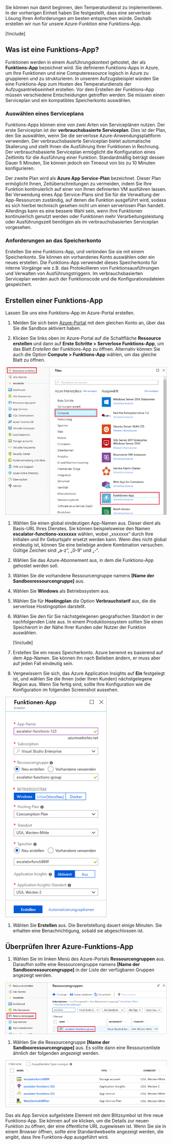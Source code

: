 Sie können nun damit beginnen, den Temperaturdienst zu implementieren. In der vorherigen Einheit haben Sie festgestellt, dass eine serverlose Lösung Ihren Anforderungen am besten entsprechen würde. Deshalb erstellen wir nun für unsere Azure-Funktion eine Funktions-App.

[!include[](../../../includes/azure-sandbox-activate.md)]

## <a name="what-is-a-function-app"></a>Was ist eine Funktions-App?

Funktionen werden in einem Ausführungskontext gehostet, der als **Funktions-App** bezeichnet wird. Sie definieren Funktions-Apps in Azure, um Ihre Funktionen und eine Computeressource logisch in Azure zu gruppieren und zu strukturieren. In unserem Aufzugsbeispiel würden Sie eine Funktions-App zum Hosten des Temperaturdiensts der Aufzugsantriebseinheit erstellen. Vor dem Erstellen der Funktions-App müssen verschiedene Entscheidungen getroffen werden: Sie müssen einen Serviceplan und ein kompatibles Speicherkonto auswählen.

### <a name="choosing-a-service-plan"></a>Auswählen eines Serviceplans

Funktions-Apps können eine von zwei Arten von Serviceplänen nutzen. Der erste Serviceplan ist der **verbrauchsbasierte Serviceplan**. Dies ist der Plan, den Sie auswählen, wenn Sie die serverlose Azure-Anwendungsplattform verwenden. Der verbrauchsbasierte Serviceplan bietet automatische Skalierung und stellt Ihnen die Ausführung Ihrer Funktionen in Rechnung. Der verbrauchsbasierte Serviceplan ermöglicht die Konfiguration eines Zeitlimits für die Ausführung einer Funktion. Standardmäßig beträgt dessen Dauer 5 Minuten, Sie können jedoch ein Timeout von bis zu 10 Minuten konfigurieren.

Der zweite Plan wird als **Azure App Service-Plan** bezeichnet. Dieser Plan ermöglicht Ihnen, Zeitüberschreitungen zu vermeiden, indem Sie Ihre Funktion kontinuierlich auf einer von Ihnen definierten VM ausführen lassen. Bei Verwendung eines App Service-Plans sind Sie für die Verwaltung der App-Ressourcen zuständig, auf denen die Funktion ausgeführt wird, sodass es sich hierbei technisch gesehen nicht um einen serverlosen Plan handelt. Allerdings kann es eine bessere Wahl sein, wenn Ihre Funktionen kontinuierlich genutzt werden oder Funktionen mehr Verarbeitungsleistung oder Ausführungszeit benötigen als im verbrauchsbasierten Serviceplan vorgesehen.

### <a name="storage-account-requirements"></a>Anforderungen an das Speicherkonto

Erstellen Sie eine Funktions-App, und verbinden Sie sie mit einem Speicherkonto. Sie können ein vorhandenes Konto auswählen oder ein neues erstellen. Die Funktions-App verwendet dieses Speicherkonto für interne Vorgänge wie z.B. das Protokollieren von Funktionsausführungen und Verwalten von Ausführungstriggern. Im verbrauchsbasierten Serviceplan werden auch der Funktionscode und die Konfigurationsdateien gespeichert.

## <a name="create-a-function-app"></a>Erstellen einer Funktions-App

Lassen Sie uns eine Funktions-App im Azure-Portal erstellen.

1. Melden Sie sich beim [Azure-Portal](https://portal.azure.com/learn.docs.microsoft.com?azure-portal=true) mit dem gleichen Konto an, über das Sie die Sandbox aktiviert haben.

1. Klicken Sie links oben im Azure-Portal auf die Schaltfläche **Ressource erstellen** und dann auf **Erste Schritte > Serverlose Funktions-App**, um das Blatt *Erstellen* der Funktions-App zu öffnen. Alternativ können Sie auch die Option **Compute > Funktions-App** wählen, um das gleiche Blatt zu öffnen.

  ![Screenshot: Blatt „Ressource erstellen“ im Azure-Portal mit hervorgehobenem Compute-Abschnitt und Funktions-App.](../media/3-create-function-app-blade.png)

1. Wählen Sie einen global eindeutigen App-Namen aus. Dieser dient als Basis-URL Ihres Dienstes. Sie können beispielsweise den Namen **escalator-functions-xxxxxxx** wählen, wobei „xxxxxxx“ durch Ihre Initialen und Ihr Geburtsjahr ersetzt werden kann. Wenn dies nicht global eindeutig ist, können Sie eine beliebige andere Kombination versuchen. Gültige Zeichen sind „a-z“, „0-9“ und „-“.

1. Wählen Sie das Azure-Abonnement aus, in dem die Funktions-App gehostet werden soll.

1. Wählen Sie die vorhandene Ressourcengruppe namens **<rgn>[Name der Sandboxressourcengruppe]</rgn>** aus.

1. Wählen Sie **Windows** als Betriebssystem aus.

1. Wählen Sie für **Hostingplan** die Option **Verbrauchstarif** aus, die die serverlose Hostingoption darstellt.

1. Wählen Sie den für Sie nächstgelegenen geografischen Standort in der nachfolgenden Liste aus. In einem Produktionssystem sollten Sie einen Speicherort in der Nähe Ihrer Kunden oder Nutzer der Funktion auswählen.

    [!include[](../../../includes/azure-sandbox-regions-first-mention-note-friendly.md)]

1. Erstellen Sie ein neues Speicherkonto. Azure benennt es basierend auf dem App-Namen. Sie können ihn nach Belieben ändern, er muss aber auf jeden Fall eindeutig sein.

1. Vergewissern Sie sich, das Azure Application Insights auf **Ein** festgelegt ist, und wählen Sie die Ihnen (oder Ihren Kunden) nächstgelegene Region aus.
  Wenn Sie fertig sind, sollte Ihre Konfiguration wie die Konfiguration im folgenden Screenshot aussehen.

  ![Screenshot: Der Konfigurationsbildschirm des Blatts „Funktions-App erstellen“ im Azure-Portal mit allen gemäß den obigen Anweisungen konfigurierten Feldern.](../media/3-create-function-app-settings.png)

1. Wählen Sie **Erstellen** aus. Die Bereitstellung dauert einige Minuten. Sie erhalten eine Benachrichtigung, sobald sie abgeschlossen ist.

## <a name="verify-your-azure-function-app"></a>Überprüfen Ihrer Azure-Funktions-App

1. Wählen Sie im linken Menü des Azure-Portals **Ressourcengruppen** aus. Daraufhin sollte eine Ressourcengruppe namens **<rgn>[Name der Sandboxressourcengruppe]</rgn>** in der Liste der verfügbaren Gruppen angezeigt werden.

  ![Screenshot: Das Blatt „Ressourcengruppen“ im Azure-Portal, auf dem das Menüelement „Ressourcengruppen“ und <rgn>[Name der Sandboxressourcengruppe]</rgn> hervorgehoben sind.](../media/3-resource-group.png)

1. Wählen Sie die Ressourcengruppe **<rgn>[Name der Sandboxressourcengruppe]</rgn>** aus. Es sollte dann eine Ressourcenliste ähnlich der folgenden angezeigt werden.

  ![Screenshot: Alle Ressourcen in der Gruppe <rgn>[Name der Sandboxressourcengruppe]</rgn> im Azure-Portal, einschließlich der Einträge für App Service-Plan, Speicherkonto, Application Insights-Ressource und App Service.](../media/3-resource-list.png)

Das als App Service aufgelistete Element mit dem Blitzsymbol ist Ihre neue Funktions-App. Sie können auf sie klicken, um die Details zur neuen Funktion zu öffnen, der eine öffentliche URL zugewiesen ist. Wenn Sie sie in einem Browser öffnen, sollte eine Standardwebseite angezeigt werden, die angibt, dass Ihre Funktions-App ausgeführt wird.
